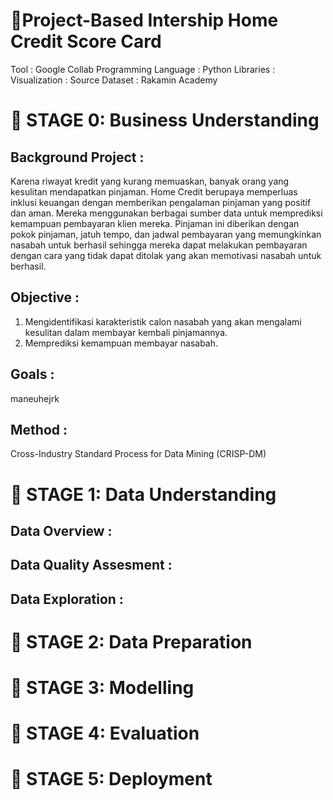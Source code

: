 # 📔**Project-Based Intership Home Credit Score Card**
Tool : Google Collab
Programming Language : Python
Libraries : 
Visualization : 
Source Dataset : Rakamin Academy

# 📂 STAGE 0: Business Understanding
## Background Project :
Karena riwayat kredit yang kurang memuaskan, banyak orang yang kesulitan mendapatkan pinjaman. Home Credit berupaya memperluas inklusi keuangan dengan memberikan pengalaman pinjaman yang positif dan aman. Mereka menggunakan berbagai sumber data untuk memprediksi kemampuan pembayaran klien mereka. Pinjaman ini diberikan dengan pokok pinjaman, jatuh tempo, dan jadwal pembayaran yang memungkinkan nasabah untuk berhasil sehingga mereka dapat melakukan pembayaran dengan cara yang tidak dapat ditolak yang akan memotivasi nasabah untuk berhasil.

## Objective :
1. Mengidentifikasi karakteristik calon nasabah yang akan mengalami kesulitan dalam membayar kembali pinjamannya.
2. Memprediksi kemampuan membayar nasabah.

## Goals :
maneuhejrk

## Method :
Cross-Industry Standard Process for Data Mining (CRISP-DM)
<br>

# 📂 STAGE 1: Data Understanding
## Data Overview :

## Data Quality Assesment :

## Data Exploration :

# 📂 STAGE 2: Data Preparation

# 📂 STAGE 3: Modelling

# 📂 STAGE 4: Evaluation

# 📂 STAGE 5: Deployment
